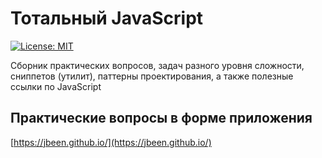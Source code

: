 # Тотальный JavaScript

[![License: MIT](https://img.shields.io/badge/License-MIT-blue.svg)](https://opensource.org/licenses/MIT)

Сборник практических вопросов, задач разного уровня сложности, сниппетов (утилит), паттерны проектирования, а также полезные ссылки по JavaScript

## Практические вопросы в форме приложения

[https://jbeen.github.io/](https://jbeen.github.io/)
